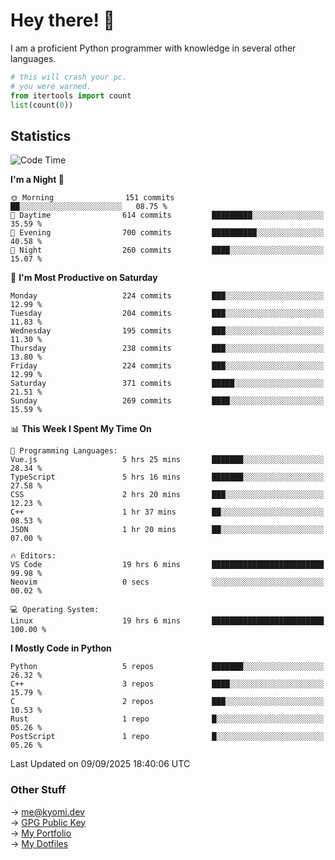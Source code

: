 # Hey there! 👋

I am a proficient Python programmer with knowledge in several other languages.

```py
# this will crash your pc.
# you were warned.
from itertools import count
list(count(0))
```

## Statistics
<!--START_SECTION:waka-->
![Code Time](http://img.shields.io/badge/Code%20Time-1%2C941%20hrs%2026%20mins-blue)

**I'm a Night 🦉** 

```text
🌞 Morning                151 commits         ██░░░░░░░░░░░░░░░░░░░░░░░   08.75 % 
🌆 Daytime                614 commits         █████████░░░░░░░░░░░░░░░░   35.59 % 
🌃 Evening                700 commits         ██████████░░░░░░░░░░░░░░░   40.58 % 
🌙 Night                  260 commits         ████░░░░░░░░░░░░░░░░░░░░░   15.07 % 
```
📅 **I'm Most Productive on Saturday** 

```text
Monday                   224 commits         ███░░░░░░░░░░░░░░░░░░░░░░   12.99 % 
Tuesday                  204 commits         ███░░░░░░░░░░░░░░░░░░░░░░   11.83 % 
Wednesday                195 commits         ███░░░░░░░░░░░░░░░░░░░░░░   11.30 % 
Thursday                 238 commits         ███░░░░░░░░░░░░░░░░░░░░░░   13.80 % 
Friday                   224 commits         ███░░░░░░░░░░░░░░░░░░░░░░   12.99 % 
Saturday                 371 commits         █████░░░░░░░░░░░░░░░░░░░░   21.51 % 
Sunday                   269 commits         ████░░░░░░░░░░░░░░░░░░░░░   15.59 % 
```


📊 **This Week I Spent My Time On** 

```text
💬 Programming Languages: 
Vue.js                   5 hrs 25 mins       ███████░░░░░░░░░░░░░░░░░░   28.34 % 
TypeScript               5 hrs 16 mins       ███████░░░░░░░░░░░░░░░░░░   27.58 % 
CSS                      2 hrs 20 mins       ███░░░░░░░░░░░░░░░░░░░░░░   12.23 % 
C++                      1 hr 37 mins        ██░░░░░░░░░░░░░░░░░░░░░░░   08.53 % 
JSON                     1 hr 20 mins        ██░░░░░░░░░░░░░░░░░░░░░░░   07.00 % 

🔥 Editors: 
VS Code                  19 hrs 6 mins       █████████████████████████   99.98 % 
Neovim                   0 secs              ░░░░░░░░░░░░░░░░░░░░░░░░░   00.02 % 

💻 Operating System: 
Linux                    19 hrs 6 mins       █████████████████████████   100.00 % 
```

**I Mostly Code in Python** 

```text
Python                   5 repos             ███████░░░░░░░░░░░░░░░░░░   26.32 % 
C++                      3 repos             ████░░░░░░░░░░░░░░░░░░░░░   15.79 % 
C                        2 repos             ███░░░░░░░░░░░░░░░░░░░░░░   10.53 % 
Rust                     1 repo              █░░░░░░░░░░░░░░░░░░░░░░░░   05.26 % 
PostScript               1 repo              █░░░░░░░░░░░░░░░░░░░░░░░░   05.26 % 
```




 Last Updated on 09/09/2025 18:40:06 UTC
<!--END_SECTION:waka-->

### Other Stuff

→ [me@kyomi.dev](mailto:me@kyomi.dev)\
→ [GPG Public Key](https://github.com/bitterteriyaki.gpg)\
→ [My Portfolio](https://kyomi.dev)\
→ [My Dotfiles](https://github.com/bitterteriyaki/dotfiles)
